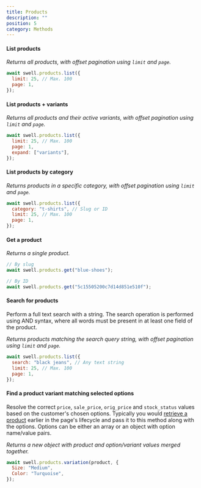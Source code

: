 ```yaml
---
title: Products
description: ""
position: 5
category: Methods
---
```


#### List products

_Returns all products, with offset pagination using `limit` and `page`._

```javascript
await swell.products.list({
  limit: 25, // Max. 100
  page: 1,
});
```

#### List products + variants

_Returns all products and their active variants, with offset pagination using `limit` and `page`._

```javascript
await swell.products.list({
  limit: 25, // Max. 100
  page: 1,
  expand: ["variants"],
});
```

#### List products by category

_Returns products in a specific category, with offset pagination using `limit` and `page`._

```javascript
await swell.products.list({
  category: "t-shirts", // Slug or ID
  limit: 25, // Max. 100
  page: 1,
});
```

#### Get a product

_Returns a single product._

```javascript
// By slug
await swell.products.get("blue-shoes");

// By ID
await swell.products.get("5c15505200c7d14d851e510f");
```

#### Search for products

Perform a full text search with a string. The search operation is performed using AND syntax, where all words must be present in at least one field of the product.

_Returns products matching the search query string, with offset pagination using `limit` and `page`._

```javascript
await swell.products.list({
  search: "black jeans", // Any text string
  limit: 25, // Max. 100
  page: 1,
});
```

#### Find a product variant matching selected options

Resolve the correct `price`, `sale_price`, `orig_price` and `stock_status` values based on the customer's chosen options. Typically you would <a href="#get-product">retrieve a product</a> earlier in the page's lifecycle and pass it to this method along with the options. Options can be either an array or an object with option name/value pairs.

_Returns a new object with product and option/variant values merged together._

```javascript
await swell.products.variation(product, {
  Size: "Medium",
  Color: "Turquoise",
});
```

